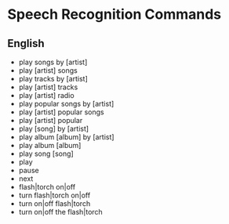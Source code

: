 # Speech Recognition Commands

## 

## English

- play songs by [artist]
- play [artist] songs
- play tracks by [artist]
- play [artist] tracks
- play [artist] radio
- play popular songs by [artist]
- play [artist] popular songs
- play [artist] popular
- play [song] by [artist]
- play album [album] by [artist]
- play album [album]
- play song [song]
- play
- pause
- next
- flash|torch on|off
- turn flash|torch on|off
- turn on|off flash|torch
- turn on|off the flash|torch

